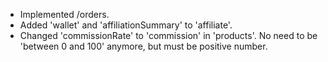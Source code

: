 - Implemented /orders.
- Added 'wallet' and 'affiliationSummary' to 'affiliate'.
- Changed 'commissionRate' to 'commission' in 'products'. No need to be 'between 0 and 100' anymore, but must be positive number.
